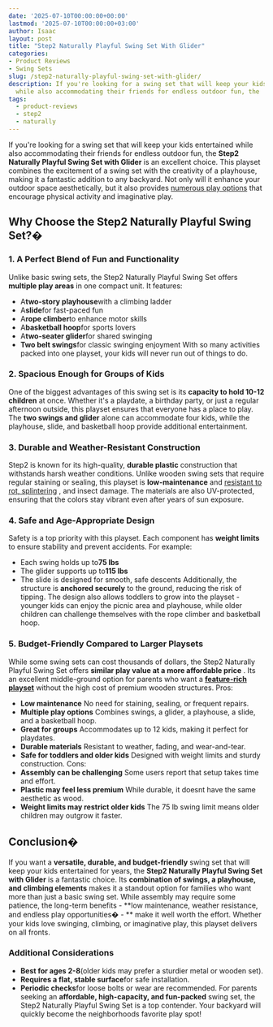 ```yaml
---
date: '2025-07-10T00:00:00+00:00'
lastmod: '2025-07-10T00:00:00+03:00'
author: Isaac
layout: post
title: "Step2 Naturally Playful Swing Set With Glider"
categories:
- Product Reviews
- Swing Sets
slug: /step2-naturally-playful-swing-set-with-glider/
description: If you're looking for a swing set that will keep your kids entertained
  while also accommodating their friends for endless outdoor fun, the
tags: 
  - product-reviews
  - step2
  - naturally
---
```

If you're looking for a swing set that will keep your kids entertained while also accommodating their friends for endless outdoor fun, the
**Step2 Naturally Playful Swing Set with Glider**
is an excellent choice.
This playset combines the excitement of a swing set with the creativity of a playhouse, making it a fantastic addition to any backyard. Not only will it enhance your outdoor space aesthetically, but it also provides
[numerous play options](https://pestpolicy.com/best-swing-set-for-older-kids/)
that encourage physical activity and imaginative play.
## **Why Choose the Step2 Naturally Playful Swing Set?�**

### **1. A Perfect Blend of Fun and Functionality**
Unlike basic swing sets, the Step2 Naturally Playful Swing Set offers
**multiple play areas**
in one compact unit. It features:
- A**two-story playhouse**with a climbing ladder
- A**slide**for fast-paced fun
- A**rope climber**to enhance motor skills
- A**basketball hoop**for sports lovers
- A**two-seater glider**for shared swinging
- **Two belt swings**for classic swinging enjoyment
With so many activities packed into one playset, your kids will never run out of things to do.
### **2. Spacious Enough for Groups of Kids**
One of the biggest advantages of this swing set is its
**capacity to hold 10-12 children**
at once. Whether it's a playdate, a birthday party, or just a regular afternoon outside, this playset ensures that everyone has a place to play.
The
**two swings and glider**
alone can accommodate four kids, while the playhouse, slide, and basketball hoop provide additional entertainment.
### **3. Durable and Weather-Resistant Construction**
Step2 is known for its high-quality,
**durable plastic**
construction that withstands harsh weather conditions.
Unlike wooden swing sets that require regular staining or sealing, this playset is
**low-maintenance**
and
[resistant to rot, splintering](https://pestpolicy.com/best-stain-for-swing-set/)
, and insect damage. The materials are also UV-protected, ensuring that the colors stay vibrant even after years of sun exposure.
### **4. Safe and Age-Appropriate Design**
Safety is a top priority with this playset. Each component has
**weight limits**
to ensure stability and prevent accidents. For example:
- Each swing holds up to**75 lbs**
- The glider supports up to**115 lbs**
- The slide is designed for smooth, safe descents
Additionally, the structure is
**anchored securely**
to the ground, reducing the risk of tipping. The design also allows toddlers to grow into the playset - younger kids can enjoy the picnic area and playhouse, while older children can challenge themselves with the rope climber and basketball hoop.
### **5. Budget-Friendly Compared to Larger Playsets**
While some swing sets can cost thousands of dollars, the Step2 Naturally Playful Swing Set offers
**similar play value at a more affordable price**
. Its an excellent middle-ground option for parents who want a
[**feature-rich playset**](https://pestpolicy.com/best-swing-set-under-200/)
without the high cost of premium wooden structures.
Pros:
- **Low maintenance** No need for staining, sealing, or frequent repairs.
- **Multiple play options** Combines swings, a glider, a playhouse, a slide, and a basketball hoop.
- **Great for groups** Accommodates up to 12 kids, making it perfect for playdates.
- **Durable materials** Resistant to weather, fading, and wear-and-tear.
- **Safe for toddlers and older kids** Designed with weight limits and sturdy construction.
Cons:
- **Assembly can be challenging** Some users report that setup takes time and effort.
- **Plastic may feel less premium** While durable, it doesnt have the same aesthetic as wood.
- **Weight limits may restrict older kids** The 75 lb swing limit means older children may outgrow it faster.
## **Conclusion�**
If you want a
**versatile, durable, and budget-friendly**
swing set that will keep your kids entertained for years, the
**Step2 Naturally Playful Swing Set with Glider**
is a fantastic choice. Its
**combination of swings, a playhouse, and climbing elements**
makes it a standout option for families who want more than just a basic swing set.
While assembly may require some patience, the long-term benefits -
**low maintenance, weather resistance, and endless play opportunities� - **
make it well worth the effort. Whether your kids love swinging, climbing, or imaginative play, this playset delivers on all fronts.
### **Additional Considerations**
- **Best for ages 2-8**(older kids may prefer a sturdier metal or wooden set).
- **Requires a flat, stable surface**for safe installation.
- **Periodic checks**for loose bolts or wear are recommended.
For parents seeking an
**affordable, high-capacity, and fun-packed**
swing set, the Step2 Naturally Playful Swing Set is a top contender. Your backyard will quickly become the neighborhoods favorite play spot!
